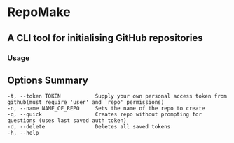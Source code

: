 # RepoMake
## A CLI tool for initialising GitHub repositories

### Usage

## Options Summary
````
-t, --token TOKEN           Supply your own personal access token from github(must require 'user' and 'repo' permissions)
-n, --name NAME_OF_REPO     Sets the name of the repo to create
-q, --quick                 Creates repo without prompting for questions (uses last saved auth token)
-d, --delete                Deletes all saved tokens
-h, --help
````